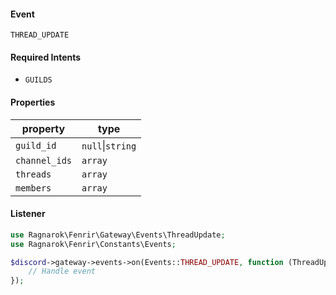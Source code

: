 #### Event
`THREAD_UPDATE`

#### Required Intents
- `GUILDS`

#### Properties
|property|type|
|--------|----|
|`guild_id`|`null`&#124;`string`|
|`channel_ids`|`array`|
|`threads`|`array`|
|`members`|`array`|

#### Listener
```php
use Ragnarok\Fenrir\Gateway\Events\ThreadUpdate;
use Ragnarok\Fenrir\Constants\Events;

$discord->gateway->events->on(Events::THREAD_UPDATE, function (ThreadUpdate $event) {
    // Handle event
});
```
